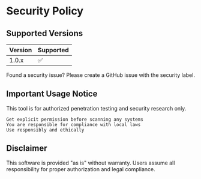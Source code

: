 # Security Policy

## Supported Versions
| Version | Supported |
| ------- | --------- |
| 1.0.x   | ✅        |

Found a security issue? Please create a GitHub issue with the security label.

## Important Usage Notice

This tool is for authorized penetration testing and security research only.

    Get explicit permission before scanning any systems
    You are responsible for compliance with local laws
    Use responsibly and ethically

## Disclaimer
This software is provided "as is" without warranty. Users assume all responsibility for proper authorization and legal compliance.
